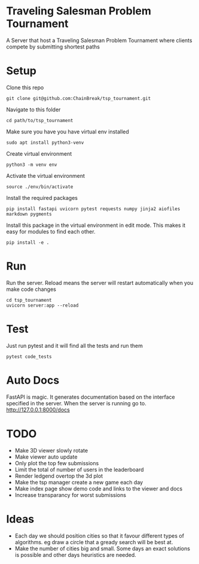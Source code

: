 # Traveling Salesman Problem Tournament
A Server that host a Traveling Salesman Problem Tournament where clients compete by submitting shortest paths

# Setup
 
Clone this repo
```
git clone git@github.com:ChainBreak/tsp_tournament.git
```

Navigate to this folder
```
cd path/to/tsp_tournament
```

Make sure you have you have virtual env installed
 ```
sudo apt install python3-venv
 ```

Create virtual environment
```
python3 -m venv env
```

Activate the virtual environment
```
source ./env/bin/activate
```

Install the required packages
```
pip install fastapi uvicorn pytest requests numpy jinja2 aiofiles markdown pygments
```

Install this package in the virtual environment in edit mode.
This makes it easy for modules to find each other.
```
pip install -e .
```

# Run
Run the server. Reload means the server will restart automatically when you make code changes
```
cd tsp_tournament
uvicorn server:app --reload
```

# Test
Just run pytest and it will find all the tests and run them
```
pytest code_tests
```

# Auto Docs
FastAPI is magic. It generates documentation based on the interface specified in the server.
When the server is running go to.
http://127.0.0.1:8000/docs


# TODO
- Make 3D viewer slowly rotate
- Make viewer auto update
- Only plot the top few submissions
- Limit the total of number of users in the leaderboard
- Render ledgend overtop the 3d plot
- Make the tsp manager create a new game each day
- Make index page show demo code and links to the viewer and docs
- Increase transparancy for worst submissions

# Ideas
- Each day we should position cities so that it favour different types of algorithms. eg draw a circle that a gready search will be best at.
- Make the number of cities big and small. Some days an exact solutions is possible and other days heuristics are needed.

